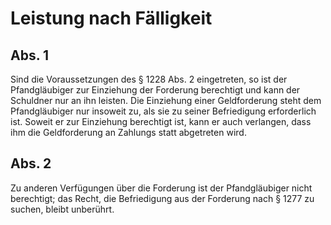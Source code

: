 # Leistung nach Fälligkeit



## Abs. 1

 Sind die Voraussetzungen des § 1228 Abs. 2 eingetreten, so ist der Pfandgläubiger zur Einziehung der Forderung berechtigt und kann der Schuldner nur an ihn leisten. Die Einziehung einer Geldforderung steht dem Pfandgläubiger nur insoweit zu, als sie zu seiner Befriedigung erforderlich ist. Soweit er zur Einziehung berechtigt ist, kann er auch verlangen, dass ihm die Geldforderung an Zahlungs statt abgetreten wird.

## Abs. 2

 Zu anderen Verfügungen über die Forderung ist der Pfandgläubiger nicht berechtigt; das Recht, die Befriedigung aus der Forderung nach § 1277 zu suchen, bleibt unberührt. 

